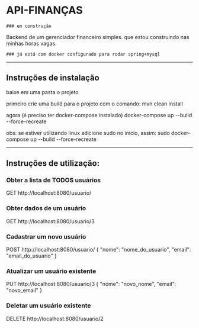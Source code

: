 # API-FINANÇAS

    ### em construção
Backend de um gerenciador financeiro simples.
que estou construindo nas minhas horas vagas.

    ### já está com docker configurado para rodar spring+mysql

---

## Instruções de instalação
baixe em uma pasta o projeto

primeiro crie uma build para o projeto com o comando:
    mvn clean install

agora (é preciso ter docker-compose instalado)
    docker-compose up --build --force-recreate

obs: se estiver utilizando linux adicione sudo no inicio, assim:
    sudo docker-compose up --build --force-recreate

---
## Instruções de utilização:
### Obter a lista de TODOS usuários
GET    http://localhost:8080/usuario/

### Obter dados de um usuário
GET    http://localhost:8080/usuario/3

### Cadastrar um novo usuário
POST    http://localhost:8080/usuario/
{
    "nome": "nome_do_usuario",
    "email": "email_do_usuario"
}

### Atualizar um usuário existente
PUT    http://localhost:8080/usuario/3
{
    "nome": "novo_nome",
    "email": "novo_email"
}

### Deletar um usuário existente
DELETE    http://localhost:8080/usuario/2
